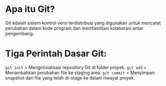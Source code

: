 # Apa itu Git?
Git adalah sistem kontrol versi terdistribusi yang digunakan untuk mencatat perubahan dalam kode program dan memfasilitasi kolaborasi antar pengembang.

# Tiga Perintah Dasar Git:
`git init` = Menginisialisasi repository Git di folder proyek.
`git add` = Menambahkan perubahan file ke staging area.
`git commit` = Menyimpan snapshot dari file yang telah di-stage ke dalam riwayat proyek.
